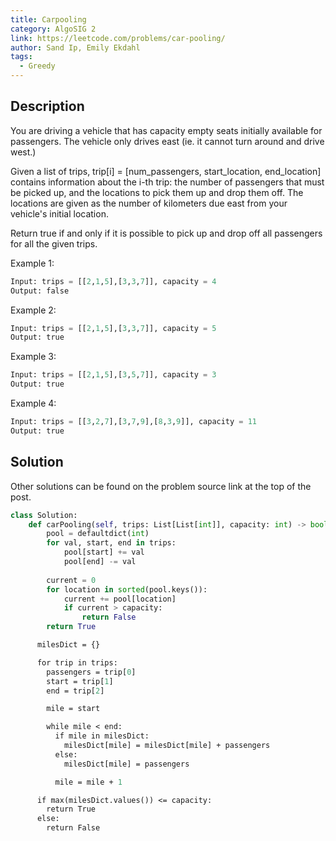 ```yaml
---
title: Carpooling
category: AlgoSIG 2
link: https://leetcode.com/problems/car-pooling/
author: Sand Ip, Emily Ekdahl
tags:
  - Greedy
---
```


## Description

You are driving a vehicle that has capacity empty seats initially available for passengers.  The vehicle only drives east (ie. it cannot turn around and drive west.)

Given a list of trips, trip[i] = [num_passengers, start_location, end_location] contains information about the i-th trip: the number of passengers that must be picked up, and the locations to pick them up and drop them off.  The locations are given as the number of kilometers due east from your vehicle's initial location.

Return true if and only if it is possible to pick up and drop off all passengers for all the given trips. 

Example 1:
```python
Input: trips = [[2,1,5],[3,3,7]], capacity = 4
Output: false
```

Example 2:
```python
Input: trips = [[2,1,5],[3,3,7]], capacity = 5
Output: true
```

Example 3:
```python
Input: trips = [[2,1,5],[3,5,7]], capacity = 3
Output: true
```

Example 4:
```python
Input: trips = [[3,2,7],[3,7,9],[8,3,9]], capacity = 11
Output: true
```

## Solution

Other solutions can be found on the problem source link at the top of the post.

```python
class Solution:
    def carPooling(self, trips: List[List[int]], capacity: int) -> bool:
        pool = defaultdict(int)
        for val, start, end in trips:
            pool[start] += val
            pool[end] -= val
        
        current = 0
        for location in sorted(pool.keys()):
            current += pool[location]
            if current > capacity:
                return False
        return True
```
```def carPooling(self, trips: List[List[int]], capacity: int) -> bool:
      milesDict = {}

      for trip in trips:
        passengers = trip[0]
        start = trip[1]
        end = trip[2]

        mile = start

        while mile < end:
          if mile in milesDict:
            milesDict[mile] = milesDict[mile] + passengers
          else:
            milesDict[mile] = passengers

          mile = mile + 1

      if max(milesDict.values()) <= capacity:
        return True
      else:
        return False
  ```
